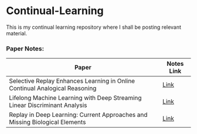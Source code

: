 # Continual-Learning

This is my continual learning repository where I shall be posting relevant material. 

### Paper Notes:


| Paper | Notes Link |
| -------- | -------- | 
| Selective Replay Enhances Learning in Online Continual Analogical Reasoning     | [Link](https://hackmd.io/@rishika2110/r1nhjM6uu)     |
| Lifelong Machine Learning with Deep Streaming Linear Discriminant Analysis | [Link](https://hackmd.io/@rishika2110/ryO9Aq0__) |
| Replay in Deep Learning: Current Approaches and Missing Biological Elements | [Link](https://hackmd.io/@rishika2110/r1x9CX9__)|

